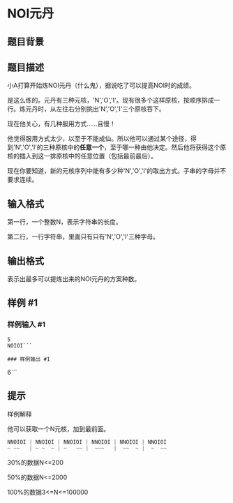 # NOI元丹

## 题目背景



## 题目描述

小A打算开始炼NOI元丹（什么鬼），据说吃了可以提高NOI时的成绩。

是这么练的。元丹有三种元核，'N','O','I'。现有很多个这样原核，按顺序排成一行。炼元丹时，从左往右分别挑出'N','O','I'三个原核吞下。

现在他关心，有几种服用方式……且慢！

他觉得服用方式太少，以至于不能成仙。所以他可以通过某个途径，得到'N','O','I'的三种原核中的**任意一个**，至于哪一种由他决定。然后他将获得这个原核的插入到这一排原核中的任意位置（包括最前最后）。

现在你要知道，新的元核序列中能有多少种'N','O','I'的取出方式。子串的字母并不要求连续。


## 输入格式

第一行，一个整数N，表示字符串的长度。

第二行，一行字符串，里面只有只有'N','O','I'三种字母。


## 输出格式

表示出最多可以提炼出来的NOI元丹的方案种数。


## 样例 #1

### 样例输入 #1
```
5
NOIOI```

### 样例输出 #1

```
6```

## 提示

样例解释

他可以获取一个N元核，加到最前面。

```cpp
NNOIOI | NNOIOI | NNOIOI | NNOIOI | NNOIOI | NNOIOI
~ ~~   | ~ ~  ~ | ~   ~~ |  ~~~   |  ~~  ~ |  ~  ~~
```
30%的数据N<=200

50%的数据N<=2000


100%的数据3<=N<=100000


